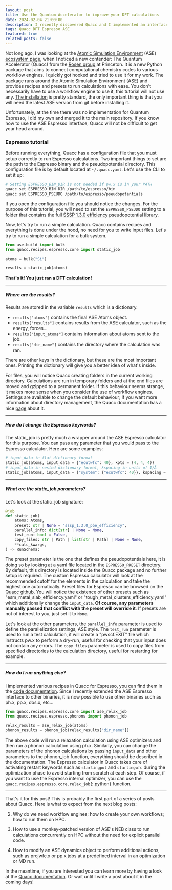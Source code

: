 ```yaml
---
layout: post
title: Use the Quantum Accelerator to improve your DFT calculations
date: 2024-02-04 21:00:00
description: I recently discovered Quacc and I implemented an interface for the Quantum Espresso code. Let's try it!
tags: Quacc DFT Espresso ASE
featured: true
related_posts: false
---
```


Not long ago, I was looking at the [Atomic Simulation Environment](https://wiki.fysik.dtu.dk/ase/) (ASE) [ecosystem page](https://wiki.fysik.dtu.dk/ase/ecosystem.html), when I noticed a new contender: The Quantum Accelerator (Quacc) from the [Rosen group](https://rosen.cbe.princeton.edu) at Princeton. It is a new Python package that aims to connect computational chemistry codes to various workflow engines. I quickly got hooked and tried to use it for my work. The package runs around the Atomic Simulation Environment (ASE) and provides recipes and presets to run calculations with ease. You don't necessarily have to use a workflow engine to use it, this tutorial will not use any. [The installation](https://quantum-accelerators.github.io/quacc/install/install.html#installing-quacc) is pretty standard, the only important thing is that you will need the latest ASE version from git before installing it.

Unfortunately, at the time there was no implementation for Quantum Espresso, I did my own and merged it to the main repository. If you know how to use the ASE Espresso interface, Quacc will not be difficult to get your head around.

### Espresso tutorial

Before running everything, Quacc has a configuration file that you must setup correctly to run Espresso calculations. Two important things to set are the path to the Espresso binary and the pseudopotential directory. This configuration file is by default located at `~/.quacc.yaml`. Let's use the CLI to set it up:

```bash
# Setting ESPRESSO_BIN_DIR is not needed if pw.x is in your PATH
quacc set ESPRESSO_BIN_DIR /path/to/espresso/bin
quacc set ESPRESSO_PSEUDO /path/to/espresso/pseudopotentials
```

If you open the configuration file you should notice the changes. For the purpose of this tutorial, you will need to set the `ESPRESSO_PSEUDO` setting to a folder that contains the full [SSSP 1.3.0 efficiency](https://www.materialscloud.org/discover/sssp/table/efficiency) pseudopotential library.

Now, let's try to run a simple calculation. Quacc contains recipes and everything is done under the hood, no need for you to write input files. Let's try to run a simple calculation for a bulk system.

```python
from ase.build import bulk
from quacc.recipes.espresso.core import static_job

atoms = bulk("Si")

results = static_job(atoms)
```

**That's it! You just ran a DFT calculation!**

---
##### **Where are the results?**

Results are stored in the variable `results` which is a dictionary.

- ```results["atoms"]``` contains the final ASE Atoms object.
- ```results["results"]``` contains results from the ASE calculator, such as the energy, forces...
- ```results["input_atoms"]``` contains information about atoms sent to the job.
- ```results["dir_name"]``` contains the directory where the calculation was ran.

There are other keys in the dictionary, but these are the most important ones. Printing the dictionary will give you a better idea of what's inside.

For files, you will notice Quacc creating folders in the current working directory. Calculations are run in temporary folders and at the end files are moved and gzipped to a permanent folder. If this behaviour seems strange, it makes more sense when you consider the use of workflow engines. Settings are available to change the default behaviour; if you want more information about directory management, the Quacc documentation has a nice [page](https://quantum-accelerators.github.io/quacc/user/settings/file_management.html) about it.

---
##### **How do I change the Espresso keywords?**

The static_job is pretty much a wrapper around the ASE Espresso calculator for this purpose. You can pass any parameter that you would pass to the Espresso calculator. Here are some examples:

```python
# input_data in flat dictionary format
static_job(atoms, input_data = {"ecutwfc": 40}, kpts = (4, 4, 4))
# input_data in nested dictionary format, kspacing in units of 1/Å
static_job(atoms, input_data = {"system": {"ecutwfc": 40}}, kspacing = 0.1)
```

---
##### **What are the static_job parameters?**

Let's look at the static_job signature:

```python
@job
def static_job(
    atoms: Atoms,
    preset: str | None = "sssp_1.3.0_pbe_efficiency",
    parallel_info: dict[str] | None = None,
    test_run: bool = False,
    copy_files: str | Path | list[str | Path] | None = None,
    **calc_kwargs,
) -> RunSchema:
```

The preset parameter is the one that defines the pseudopotentials here, it is doing so by looking at a yaml file located in the `ESPRESSO_PRESET` directory. By default, this directory is located inside the Quacc package and no further setup is required. The custom Espresso calculator will look at the recommended cutoff for the elements in the calculation and take the highest one automatically. Preset files for Espresso can be browsed on the [Quacc github](https://github.com/Quantum-Accelerators/quacc/tree/main/src/quacc/calculators/espresso/presets). You will notice the existence of other presets such as "esm_metal_slab_efficiency.yaml" or "tough_metal_clusters_efficiency.yaml" which additionally change the `input_data`. **Of course, any parameters manually passed that conflict with the preset will override it**. If presets are not of interest to you, just set it to `None`.

Let's look at the other parameters, the `parallel_info` parameter is used to define the parallelization settings, ASE style. The `test_run` parameter is used to run a test calculation, it will create a "pwscf.EXIT" file which instructs pw.x to perform a dry-run, useful for checking that your input does not contain any errors. The `copy_files` parameter is used to copy files from specified directories to the calculation directory, useful for restarting for example.

---
##### **How do I run anything else?**

I implemented various recipes in Quacc for Espresso, you can find them in the [code documentation](https://quantum-accelerators.github.io/quacc/reference/quacc/recipes/espresso/core.html#quacc.recipes.espresso.core.post_processing_job). Since I recently extended the ASE Espresso interface to other binaries, it is now possible to use other binaries such as ph.x, pp.x, dos.x, etc...

```python
from quacc.recipes.espresso.core import ase_relax_job
from quacc.recipes.espresso.phonons import phonon_job

relax_results = ase_relax_job(atoms)
phonon_results = phonon_job(relax_results["dir_name"])
```

The above code will run a relaxation calculation using ASE optimizers and then run a phonon calculation using ph.x. Similarly, you can change the parameters of the phonon calculations by passing `input_data` and other parameters to the phonon_job function, everything should be described in the documentation. The Espresso calculator in Quacc takes care of activating restart keywords such as `startingpot` and `startingwfc` during the optimization phase to avoid starting from scratch at each step. Of course, if you want to use the Espresso internal optimizer, you can use the `quacc.recipes.espresso.core.relax_job`{:.python} function.

---

That's it for this post! This is probably the first part of a series of posts about Quacc. Here is what to expect from the next blog posts:

2. Why do we need workflow engines; how to create your own workflows; how to run them on HPC.

3. How to use a monkey-patched version of ASE's NEB class to run calculations concurrently on HPC without the need for explicit parallel code.

4. How to modify an ASE dynamics object to perform additional actions, such as projwfc.x or pp.x jobs at a predefined interval in an optimization or MD run.

In the meantime, if you are interested you can learn more by having a look at the [Quacc documentation](https://quantum-accelerators.github.io/quacc/). Or wait until I write a post about it in the coming days!


<script src="https://giscus.app/client.js"
        data-repo="tomdemeyere/tomdemeyere.github.io"
        data-repo-id="R_kgDOK8-7Kg"
        data-category="Comments"
        data-category-id="DIC_kwDOK8-7Ks4Cc9vt"
        data-mapping="title"
        data-strict="1"
        data-reactions-enabled="1"
        data-emit-metadata="0"
        data-input-position="bottom"
        data-theme="preferred_color_scheme"
        data-lang="en"
        crossorigin="anonymous"
        async>
</script>